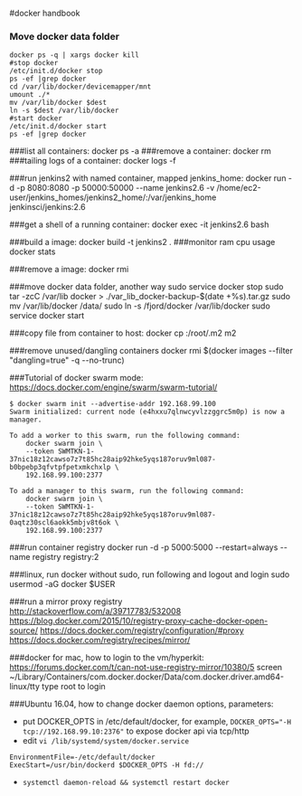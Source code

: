 #docker handbook

### Move docker data folder 

```
docker ps -q | xargs docker kill
#stop docker
/etc/init.d/docker stop
ps -ef |grep docker
cd /var/lib/docker/devicemapper/mnt
umount ./*
mv /var/lib/docker $dest
ln -s $dest /var/lib/docker
#start docker
/etc/init.d/docker start
ps -ef |grep docker
```



###list all containers:
    docker ps -a
###remove a container:
    docker rm <name>
###tailing logs of a container:
    docker logs -f <name>

###run jenkins2 with named container, mapped jenkins_home:
    docker run -d -p 8080:8080 -p 50000:50000 --name jenkins2.6 -v /home/ec2-user/jenkins_homes/jenkins2_home/:/var/jenkins_home jenkinsci/jenkins:2.6

###get a shell of a running container:
    docker exec -it jenkins2.6 bash

###build a image:
    docker build -t jenkins2 .
###monitor ram cpu usage
    docker stats <name>

###remove a image:
    docker rmi <imagename>

###move docker data folder, another way
    sudo service docker stop
    sudo tar -zcC /var/lib docker > ./var_lib_docker-backup-$(date +%s).tar.gz
    sudo mv /var/lib/docker /data/
    sudo ln -s /fjord/docker /var/lib/docker
    sudo service docker start

###copy file from container to host:
    docker cp <name>:/root/.m2 m2

###remove unused/dangling containers
  docker rmi $(docker images --filter "dangling=true" -q --no-trunc)


###Tutorial of docker swarm mode:
https://docs.docker.com/engine/swarm/swarm-tutorial/
```
$ docker swarm init --advertise-addr 192.168.99.100
Swarm initialized: current node (e4hxxu7qlnwcyvlzzggrc5m0p) is now a manager.

To add a worker to this swarm, run the following command:
    docker swarm join \
    --token SWMTKN-1-37nic18z12cawso7z7t85hc28aip92hke5yqs187oruv9ml087-b0bpebp3qfvtpfpetxmkchxlp \
    192.168.99.100:2377

To add a manager to this swarm, run the following command:
    docker swarm join \
    --token SWMTKN-1-37nic18z12cawso7z7t85hc28aip92hke5yqs187oruv9ml087-0aqtz30scl6aokk5mbjv8t6ok \
    192.168.99.100:2377
```

###run container registry
    docker run -d -p 5000:5000 --restart=always --name registry registry:2

###linux, run docker without sudo, run following and logout and login
    sudo usermod -aG docker $USER
    
###run a mirror proxy registry
    http://stackoverflow.com/a/39717783/532008
    https://blog.docker.com/2015/10/registry-proxy-cache-docker-open-source/
    https://docs.docker.com/registry/configuration/#proxy
    https://docs.docker.com/registry/recipes/mirror/
    

###docker for mac, how to login to the vm/hyperkit:
    https://forums.docker.com/t/can-not-use-registry-mirror/10380/5
    screen ~/Library/Containers/com.docker.docker/Data/com.docker.driver.amd64-linux/tty
    type root to login
    
###Ubuntu 16.04, how to change docker daemon options, parameters:

- put DOCKER_OPTS in /etc/default/docker, for example, `DOCKER_OPTS="-H tcp://192.168.99.10:2376"` to expose docker api via tcp/http
- edit `vi /lib/systemd/system/docker.service`
```
EnvironmentFile=-/etc/default/docker
ExecStart=/usr/bin/dockerd $DOCKER_OPTS -H fd://
```
- `systemctl daemon-reload && systemctl restart docker`


